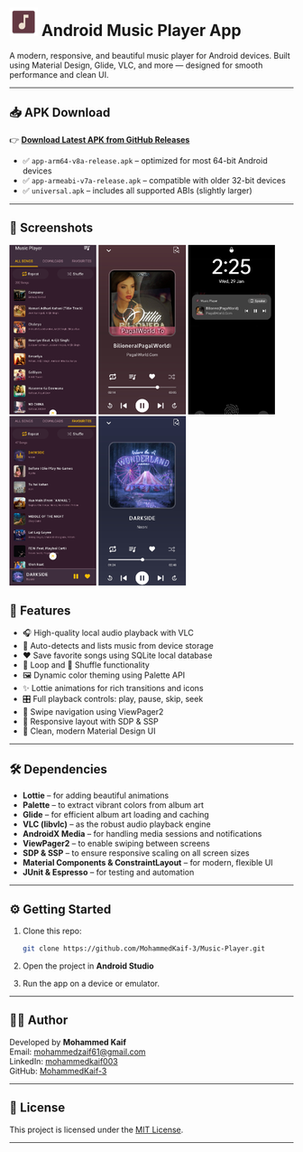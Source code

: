 # <img src="https://github.com/MohammedKaif-3/Music-Player/blob/main/app/src/main/res/mipmap-hdpi/ic_launcher.webp" height=50 /> Android Music Player App

A modern, responsive, and beautiful music player for Android devices. Built using Material Design, Glide, VLC, and more — designed for smooth performance and clean UI.

---

## 📥 APK Download

👉 **[Download Latest APK from GitHub Releases](https://github.com/MohammedKaif-3/Music-Player/releases/download/v1.0.0/Music-Player.apk)**

- ✅ `app-arm64-v8a-release.apk` – optimized for most 64-bit Android devices
- ✅ `app-armeabi-v7a-release.apk` – compatible with older 32-bit devices
- ✅ `universal.apk` – includes all supported ABIs (slightly larger)

---

## 📸 Screenshots

<div>
   <img src="screenshots/musicplayer_5.jpg" alt="Img" height="300"/>
   <img src="screenshots/musicplayer_1.jpg" alt="Img" height="300"/>
   <img src="screenshots/musicplayer_6.jpg" alt="Img" height="300"/>
   <img src="screenshots/musicplayer_3.jpg" alt="Img" height="300"/>
   <img src="screenshots/musicplayer_2.jpg" alt="Img" height="300"/>
</div>



## 🌟 Features

- 🎧 High-quality local audio playback with VLC
- 📂 Auto-detects and lists music from device storage
- ❤️ Save favorite songs using SQLite local database
- 🔁 Loop and 🔀 Shuffle functionality
- 🖼️ Dynamic color theming using Palette API
- ✨ Lottie animations for rich transitions and icons
- 🎛️ Full playback controls: play, pause, skip, seek
- 🧭 Swipe navigation using ViewPager2
- 📱 Responsive layout with SDP & SSP
- 🎨 Clean, modern Material Design UI

---

## 🛠 Dependencies

- **Lottie** – for adding beautiful animations
- **Palette** – to extract vibrant colors from album art
- **Glide** – for efficient album art loading and caching
- **VLC (libvlc)** – as the robust audio playback engine
- **AndroidX Media** – for handling media sessions and notifications
- **ViewPager2** – to enable swiping between screens
- **SDP & SSP** – to ensure responsive scaling on all screen sizes
- **Material Components & ConstraintLayout** – for modern, flexible UI
- **JUnit & Espresso** – for testing and automation

---

## ⚙️ Getting Started

1. Clone this repo:

   ```bash
   git clone https://github.com/MohammedKaif-3/Music-Player.git
   ```

2. Open the project in **Android Studio**

3. Run the app on a device or emulator.

---

## 👨‍💻 Author

Developed by **Mohammed Kaif**  
Email: [mohammedzaif61@gmail.com](mailto:mohammedzaif61@gmail.com)  
LinkedIn: [mohammedkaif003](https://www.linkedin.com/in/mohammedkaif003)  
GitHub: [MohammedKaif-3](https://github.com/MohammedKaif-3)

---

## 📄 License

This project is licensed under the [MIT License](LICENSE).

---
